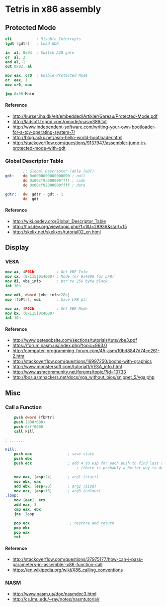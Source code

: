 # Tetris in x86 assembly

## Protected Mode
```nasm
cli           ; Disable Interrupts
lgdt [gdtr]   ; Load GDR

in  al, 0x93  ; Switch A20 gate
or  al, 2
and al,~1
out 0x92, al

mov eax, cr0  ; Enable Protected Mode
or  eax, 1
mov cr0, eax

jmp 0x08:Main
```
#### Reference
+ http://kurser.iha.dk/eit/embedded/Artikler/Gareau/Protected-Mode.pdf
+ http://ladsoft.tripod.com/pmode/masm386.txt
+ http://www.independent-software.com/writing-your-own-bootloader-for-a-toy-operating-system-7/
+ http://blog.ackx.net/asm-hello-world-bootloader.html
+ http://stackoverflow.com/questions/9137947/assembler-jump-in-protected-mode-with-gdt

### Global Descriptor Table
```nasm
        ;; Global Descriptor Table (GDT)
gdt:    dq 0x0000000000000000 ; null
        dq 0x00cf9a000000ffff ; code
        dq 0x00cf92000000ffff ; data

gdtr:   dw  gdtr - gdt - 1
        dd  gdt
```
#### Reference
+ http://wiki.osdev.org/Global_Descriptor_Table
+ http://f.osdev.org/viewtopic.php?f=1&t=28936&start=15
+ http://skelix.net/skelixos/tutorial02_en.html

## Display
### VESA
```nasm
mov ax, 4F01h          ; Get VBE Info
mov cx, (0x115|0x4000) ; Mode (or 0x4000 for LFB)
mov di, vbe_info       ; ptr to 256 byte block
int 10h

mov edi, dword [vbe_info+28h]
mov [fbPtr], edi       ; Save LFB ptr

mov ax, 4F02h          ; Set VBE Mode
mov bx, (0x115|0x4000)
int 10h
```
#### Reference
+ http://www.petesqbsite.com/sections/tutorials/tuts/vbe3.pdf
+ https://forum.nasm.us/index.php?topic=963.0
+ http://computer-programming-forum.com/45-asm/10bd8847d74ce261-2.htm
+ http://stackoverflow.com/questions/16997250/bochs-with-graphics
+ http://www.monstersoft.com/tutorial1/VESA_info.html
+ http://www.asmcommunity.net/forums/topic/?id=10733
+ http://bos.asmhackers.net/docs/vga_without_bios/snippet_5/vga.php

## Misc
### Call a Function
```nasm
	push dword [fbPtr]
	push (800*600)
	push 0xff0000
	call Fill

; .......

Fill:
	push eax                ; save state
	push ebx
	push ecx                ; add 4 to esp for each push to find last arg
                                ; (there is probably a better way to do this...)

	mov eax, [esp+24]       ; arg1 (start)
	mov ebx, eax
	add ebx, [esp+20]       ; arg2 (size)
	mov ecx, [esp+16]       ; arg3 (colour)
.loop:
	mov [eax], ecx
	add eax, 3
	cmp eax, ebx
	jne .loop

	pop ecx                  ; restore and return
	pop ebx
	pop eax
	ret
```
#### Reference
+ http://stackoverflow.com/questions/37975177/how-can-i-pass-parameters-in-assembler-x86-function-call
+ https://en.wikipedia.org/wiki/X86_calling_conventions

### NASM
+ http://www.nasm.us/doc/nasmdoc3.html
+ http://cs.lmu.edu/~ray/notes/nasmtutorial/
